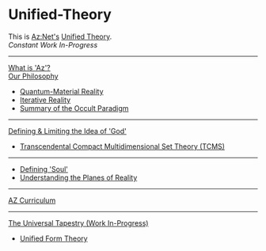 # Unified-Theory
This is [Az:Net's](https://github.com/Az-Net) [Unified Theory](https://en.m.wikipedia.org/wiki/Theory_of_everything).  
_Constant Work In-Progress_
____
[What is 'Az'?](https://github.com/Az-Net/Az-Net/blob/main/Definitions/Az.md)  
[Our Philosophy](https://github.com/Az-Net/Proposals/blob/main/Az%20Philosophy.md)
* [Quantum-Material Reality](https://github.com/Az-Net/Proposals/blob/main/Quantum-Material%20Reality.md)
* [Iterative Reality](https://github.com/Az-Net/Proposals/blob/main/Iterative-reality.md)
* [Summary of the Occult Paradigm](https://github.com/Az-Net/Proposals/blob/main/Occult%20Paradigm.md)
____

[Defining & Limiting the Idea of 'God'](https://github.com/Az-Net/Unified-Theory/blob/main/Final.md)
* [Transcendental Compact Multidimensional Set Theory (TCMS)](https://github.com/Az-Net/Unified-Theory/blob/main/TCMS%20Theory.md)
____
* [Defining 'Soul'](https://github.com/Az-Net/Proposals/blob/main/Occultism/Defining%20Soul.md)  
* [Understanding the Planes of Reality](https://github.com/Az-Net/Unified-Theory/blob/main/Reality.md)
____
[AZ Curriculum](https://github.com/Az-Net/AZ-Curriculum)
____
[The Universal Tapestry (Work In-Progress)](https://github.com/Az-Neter/The-Universal-Tapestry)
* [Unified Form Theory]()
